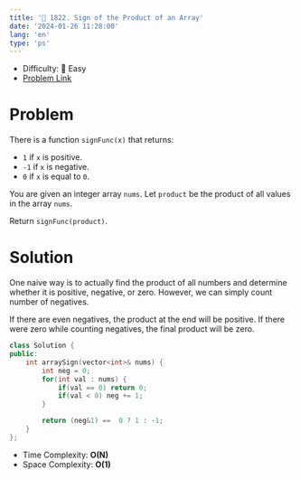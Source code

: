 ```yaml
---
title: '🍰 1822. Sign of the Product of an Array'
date: '2024-01-26 11:28:00'
lang: 'en'
type: 'ps'
---
```


- Difficulty: 🍰 Easy
- [Problem Link](https://leetcode.com/problems/sign-of-the-product-of-an-array)

# Problem

There is a function `signFunc(x)` that returns:

- `1` if `x` is positive.
- `-1` if `x` is negative.
- `0` if `x` is equal to `0`.

You are given an integer array `nums`. Let `product` be the product of all values in the array `nums`.

Return `signFunc(product)`.

# Solution

One naive way is to actually find the product of all  numbers and determine whether it is positive, negative, or zero. However, we can simply count number of negatives.

If there are even negatives, the product at the end will be positive. If there were zero while counting negatives, the final product will be zero.

```cpp
class Solution {
public:
    int arraySign(vector<int>& nums) {
        int neg = 0;
        for(int val : nums) {
            if(val == 0) return 0;
            if(val < 0) neg += 1;
        }

        return (neg&1) ==  0 ? 1 : -1;
    }
};
```

- Time Complexity: **O(N)**
- Space Complexity: **O(1)**